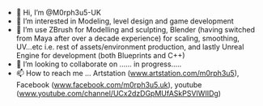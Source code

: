 - 👋 Hi, I’m @M0rph3u5-UK
- 👀 I’m interested in Modeling, level design and game development
- 🌱 I’m use ZBrush for Modelling and sculpting,  Blender (having switched from Maya after over a decade experience) for scaling, smoothing, UV...etc i.e. rest of assets/environment production, and lastly Unreal Engine for development (both Blueprints and C++)
- 💞️ I’m looking to collaborate on ...... in progress.....
- 📫 How to reach me ... Artstation (www.artstation.com/m0rph3u5), Facebook (www.facebook.com/m0rph3u5.uk), youtube (www.youtube.com/channel/UCx2dzDGpMUfASkPSVIWIIDg)


<!---
M0rph3u5-UK/M0rph3u5-UK is a ✨ special ✨ repository because its `README.md` (this file) appears on your GitHub profile.
You can click the Preview link to take a look at your changes.
--->
